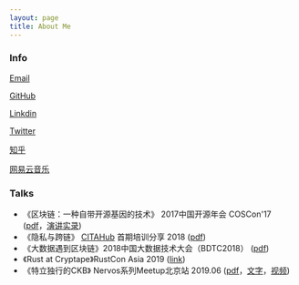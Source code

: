 ```yaml
---
layout: page
title: About Me
---
```


### Info

[Email](mailto:rink1969@gmail.com)

[GitHub](https://github.com/rink1969)

[Linkdin](https://www.linkedin.com/in/%E5%BF%97%E4%BC%9F-%E5%AE%81-5a4a01b5)

[Twitter](https://twitter.com/Wei18327103)

[知乎](https://www.zhihu.com/people/rink-ning)

[网易云音乐](https://music.163.com/#/user/home?id=97107751)

### Talks

- 《区块链：一种自带开源基因的技术》 2017中国开源年会 COSCon'17 ([pdf](/assets/talks/COSCon17.pdf)，[演讲实录](https://www.weibo.com/ttarticle/p/show?id=2309404179001269682303))
- 《隐私与跨链》 [CITAHub](https://www.citahub.com/) 首期培训分享 2018 ([pdf](/assets/talks/privacy-and-crosschain.pdf))
- 《大数据遇到区块链》2018中国大数据技术大会（BDTC2018） ([pdf](/assets/talks/BDTC2018.pdf))
- 《Rust at Cryptape》RustCon Asia 2019 ([link](https://github.com/rink1969/RustconAsia2019_cryptape_workshop))
- 《特立独行的CKB》 Nervos系列Meetup北京站 2019.06  ([pdf](/assets/talks/ckb.pdf)，[文字](https://www.jianshu.com/p/2ec5d396079e)，[视频](https://www.bilibili.com/video/av54695988/))